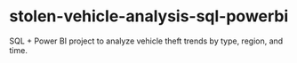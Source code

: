 # stolen-vehicle-analysis-sql-powerbi
SQL + Power BI project to analyze vehicle theft trends by type, region, and time.
